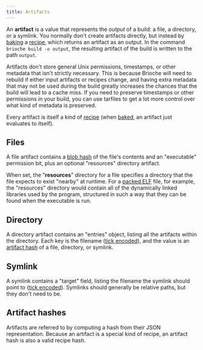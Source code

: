 ```yaml
---
title: Artifacts
---
```


An **artifact** is a value that represents the _output_ of a build: a file, a directory, or a symlink. You normally don't create artifacts directly, but instead by [baking](/docs/core-concepts/baking) a [recipe](/docs/core-concepts/recipes), which returns an artifact as an output. In the command `brioche build -o output`, the resulting artifact of the build is written to the path `output`.

Artifacts don't store general Unix permissions, timestamps, or other metadata that isn't strictly necessary. This is because Brioche will need to rebuild if either input artifacts or recipes change, and having extra metadata that may not be used during the build greatly increases the chances that the build will lead to a cache miss. If you need to preserve timestamps or other permissions in your build, you can use tarfiles to get a lot more control over what kind of metadata is preserved.

Every artifact is itself a kind of [recipe](/docs/core-concepts/recipes) (when [baked](/docs/core-concepts/baking), an artifact just evaluates to itself).

## Files

A file artifact contains a [blob hash](/docs/how-it-works/blobs) of the file's contents and an "executable" permission bit, plus an optional "resources" directory artifact.

When set, the "**resources**" directory for a file specifies a directory that the file expects to exist "nearby" at runtime. For a [packed ELF](/docs/how-it-works/packed-executables) file, for example, the "resources" directory would contain all of the dynamically linked libraries used by the program, structured in such a way that they can be found when the executable is run.

## Directory

A directory artifact contains an "entries" object, listing all the artifacts within the directory. Each key is the filename ([tick encoded](/docs/how-it-works/tick-encoding)), and the value is an [artifact hash](#artifact-hashes) of a file, directory, or symlink.

## Symlink

A symlink contains a "target" field, listing the filename the symlink should point to ([tick encoded](/docs/how-it-works/tick-encoding)). Symlinks should generally be relative paths, but they don't need to be.

## Artifact hashes

Artifacts are referred to by computing a hash from their JSON representation. Because an artifact is a special kind of recipe, an artifact hash is also a valid recipe hash.
